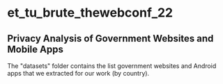 # et_tu_brute_thewebconf_22

## Privacy Analysis of Government Websites and Mobile Apps

The "datasets" folder contains the list government websites and Android apps that we extracted for our work (by country).

